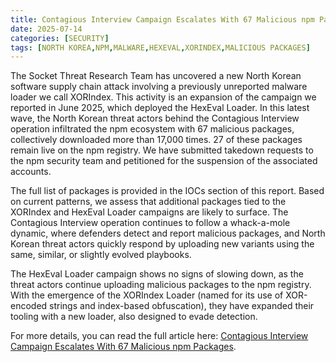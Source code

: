 ```yaml
---
title: Contagious Interview Campaign Escalates With 67 Malicious npm Packages and New Malware Loader
date: 2025-07-14
categories: [SECURITY]
tags: [NORTH KOREA,NPM,MALWARE,HEXEVAL,XORINDEX,MALICIOUS PACKAGES]
---
```


The Socket Threat Research Team has uncovered a new North Korean software supply chain attack involving a previously unreported malware loader we call XORIndex. This activity is an expansion of the campaign we reported in June 2025, which deployed the HexEval Loader.  In this latest wave, the North Korean threat actors behind the Contagious Interview operation infiltrated the npm ecosystem with 67 malicious packages, collectively downloaded more than 17,000 times. 27 of these packages remain live on the npm registry. We have submitted takedown requests to the npm security team and petitioned for the suspension of the associated accounts.

The full list of packages is provided in the IOCs section of this report. Based on current patterns, we assess that additional packages tied to the XORIndex and HexEval Loader campaigns are likely to surface. The Contagious Interview operation continues to follow a whack-a-mole dynamic, where defenders detect and report malicious packages, and North Korean threat actors quickly respond by uploading new variants using the same, similar, or slightly evolved playbooks.

The HexEval Loader campaign shows no signs of slowing down, as the threat actors continue uploading malicious packages to the npm registry. With the emergence of the XORIndex Loader (named for its use of XOR-encoded strings and index-based obfuscation), they have expanded their tooling with a new loader, also designed to evade detection.

For more details, you can read the full article here: [Contagious Interview Campaign Escalates With 67 Malicious npm Packages](https://socket.dev/blog/contagious-interview-campaign-escalates-67-malicious-npm-packages).